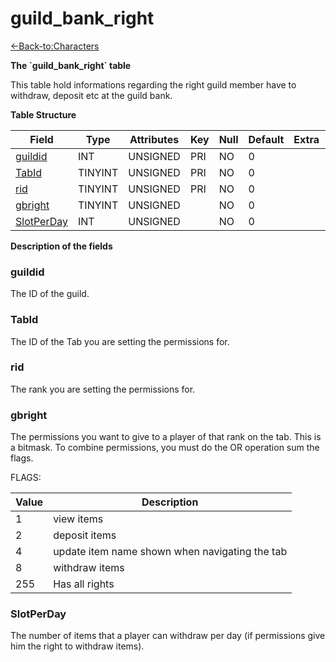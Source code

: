 # guild\_bank\_right

[<-Back-to:Characters](database-characters)

**The \`guild\_bank\_right\` table**

This table hold informations regarding the right guild member have to withdraw, deposit etc at the guild bank.

**Table Structure**

| Field           | Type    | Attributes | Key | Null | Default | Extra | Comment |
| --------------- | ------- | ---------- | --- | ---- | ------- | ----- | ------- |
| [guildid][1]    | INT     | UNSIGNED   | PRI | NO   | 0       |       |         |
| [TabId][2]      | TINYINT | UNSIGNED   | PRI | NO   | 0       |       |         |
| [rid][3]        | TINYINT | UNSIGNED   | PRI | NO   | 0       |       |         |
| [gbright][4]    | TINYINT | UNSIGNED   |     | NO   | 0       |       |         |
| [SlotPerDay][5] | INT     | UNSIGNED   |     | NO   | 0       |       |         |

[1]: #guildid
[2]: #tabid
[3]: #rid
[4]: #gbright
[5]: #slotperday

**Description of the fields**

### guildid

The ID of the guild.

### TabId

The ID of the Tab you are setting the permissions for.

### rid

The rank you are setting the permissions for.

### gbright

The permissions you want to give to a player of that rank on the tab. This is a bitmask. To combine permissions, you must do the OR operation sum the flags.

FLAGS:

| Value | Description                                    |
| ----- | ---------------------------------------------- |
| 1     | view items                                     |
| 2     | deposit items                                  |
| 4     | update item name shown when navigating the tab |
| 8     | withdraw items                                 |
| 255   | Has all rights                                 |

### SlotPerDay

The number of items that a player can withdraw per day (if permissions give him the right to withdraw items).
